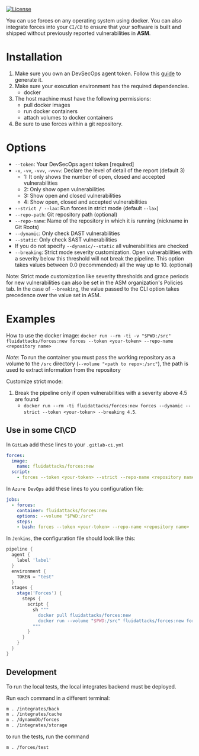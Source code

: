 [![License](https://img.shields.io/pypi/l/skims)](../LICENSE)

You can use forces on any operating system using docker.
You can also integrate forces into your `CI/CD` to ensure that your software is built and shipped without previously reported vulnerabilities in **ASM**.

# Installation

1. Make sure you own an DevSecOps agent token. Follow this [guide](https://docs.fluidattacks.com/machine/agent/installation/) to generate it.
2. Make sure your execution environment has the required dependencies.
   - docker
3. The host machine must have the following permissions:
   - pull docker images
   - run docker containers
   - attach volumes to docker containers
4. Be sure to use forces within a git repository.

# Options

- `--token`: Your DevSecOps agent token [required]
- `-v`, `-vv`, `-vvv`, `-vvvv`: Declare the level of detail of the report (default 3)
  - 1: It only shows the number of open, closed and accepted vulnerabilities
  - 2: Only show open vulnerabilities
  - 3: Show open and closed vulnerabilities
  - 4: Show open, closed and accepted vulnerabilities
- `--strict / --lax`: Run forces in strict mode (default `--lax`)
- `--repo-path`: Git repository path (optional)
- `--repo-name`: Name of the repository in which it is running (nickname in Git Roots)
- `--dynamic`: Only check DAST vulnerabilities
- `--static`: Only check SAST vulnerabilities
- If you do not specify `--dynamic/--static` all vulnerabilities are checked
- `--breaking`: Strict mode severity customization. Open vulnerabilities
  with a severity below this threshold will not break the pipeline. This option
  takes values between 0.0 (recommended) all the way up to 10. (optional)

Note: Strict mode customization like severity thresholds and grace periods
for new vulnerabilities can also be set in the ASM organization's Policies tab.
In the case of `--breaking`, the value passed to the CLI option takes
precedence over the value set in ASM.

# Examples

How to use the docker image:
`docker run --rm -ti -v "$PWD:/src" fluidattacks/forces:new forces --token <your-token> --repo-name <repository name>`

_Note_: To run the container you must pass the working repository as a volume to the `/src` directory (`--volume "<path to repo>:/src"`), the path is used to extract information from the repository

Customize strict mode:
1. Break the pipeline only if open vulnerabilities with a severity above
  4.5 are found
    - `docker run --rm -ti fluidattacks/forces:new
    forces --dynamic --strict --token <your-token> --breaking 4.5`.

## Use in some CI\CD

In `GitLab` add these lines to your `.gitlab-ci.yml`

```yaml
forces:
  image:
    name: fluidattacks/forces:new
  script:
    - forces --token <your-token> --strict --repo-name <repository name>
```

In `Azure DevOps` add these lines to you configuration file:

```yaml
jobs:
  - forces:
    container: fluidattacks/forces:new
    options: --volume "$PWD:/src"
    steps:
    - bash: forces --token <your-token> --repo-name <repository name>
```

In `Jenkins`, the configuration file should look like this:

```groovy
pipeline {
  agent {
    label 'label'
  }
  environment {
    TOKEN = "test"
  }
  stages {
    stage('Forces') {
      steps {
        script {
          sh """
            docker pull fluidattacks/forces:new
            docker run --volume "$PWD:/src" fluidattacks/forces:new forces --token ${TOKEN} --repo-name <repository name>
          """
        }
      }
    }
  }
}
```


## Development

To run the local tests, the local integrates backend must be deployed.

Run each command in a different terminal:

```bash
m . /integrates/back
m . /integrates/cache
m . /dynamoDb/forces
m . /integrates/storage
```

to run the tests, run the command

```bash
m . /forces/test
```
